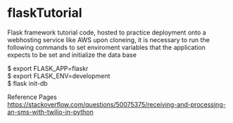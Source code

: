 # flaskTutorial
Flask framework tutorial code, hosted to practice deployment onto a webhosting service like AWS
upon cloneing, it is necessary to run the following commands to set enviroment variables that the application expects
to be set and initialize the data base

$ export FLASK_APP=flaskr  
$ export FLASK_ENV=development  
$ flask init-db  

Reference Pages  
https://stackoverflow.com/questions/50075375/receiving-and-processing-an-sms-with-twilio-in-python  
